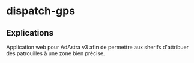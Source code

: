 # dispatch-gps
## Explications
Application web pour AdAstra v3 afin de permettre aux sherifs d'attribuer des patrouilles à une zone bien précise.
